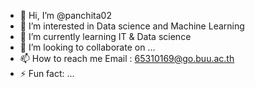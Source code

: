 - 👋 Hi, I’m @panchita02
- 👀 I’m interested in Data science and Machine Learning
- 🌱 I’m currently learning IT & Data science
- 💞️ I’m looking to collaborate on ...
- 📫 How to reach me
    Email : 65310169@go.buu.ac.th
- ⚡ Fun fact: ...

<!---
panchita02/panchita02 is a ✨ special ✨ repository because its `README.md` (this file) appears on your GitHub profile.
You can click the Preview link to take a look at your changes.
--->
